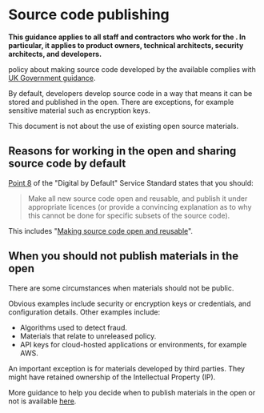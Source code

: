 # Source code publishing

**This guidance applies to all staff and contractors who work for the . In particular, it applies to product owners, technical architects, security architects, and developers.**

policy about making source code developed by the available complies with [UK Government guidance](https://www.gov.uk/service-manual/service-standard).

By default, developers develop source code in a way that means it can be stored and published in the open. There are exceptions, for example sensitive material such as encryption keys.

This document is not about the use of existing open source materials.

## Reasons for working in the open and sharing source code by default

[Point 8](https://www.gov.uk/service-manual/service-standard#criterion-8) of the "Digital by Default" Service Standard states that you should:

> Make all new source code open and reusable, and publish it under appropriate licences \(or provide a convincing explanation as to why this cannot be done for specific subsets of the source code\).

This includes "[Making source code open and reusable](https://www.gov.uk/service-manual/technology/making-source-code-open-and-reusable)".

## When you should not publish materials in the open

There are some circumstances when materials should not be public.

Obvious examples include security or encryption keys or credentials, and configuration details. Other examples include:

-   Algorithms used to detect fraud.
-   Materials that relate to unreleased policy.
-   API keys for cloud-hosted applications or environments, for example AWS.

An important exception is for materials developed by third parties. They might have retained ownership of the Intellectual Property \(IP\).

More guidance to help you decide when to publish materials in the open or not is available [here](https://www.gov.uk/government/publications/open-source-guidance/when-code-should-be-open-or-closed).

